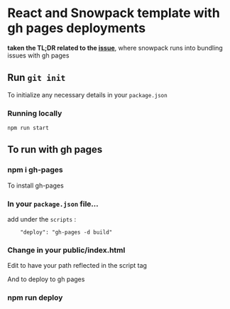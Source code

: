 # React and Snowpack template with gh pages deployments
__taken the TL;DR related to the [issue](https://github.com/snowpackjs/snowpack/discussions/2419)__, where snowpack runs into bundling issues with gh pages

## Run `git init`
To initialize any necessary details in your `package.json`
### Running locally
`npm run start`


## To run with gh pages

### npm i gh-pages
To install gh-pages

### In your `package.json` file...
add under the `scripts` :
```
    "deploy": "gh-pages -d build"
```
### Change in your public/index.html
Edit to have your path reflected in the script tag


And to deploy to gh pages
### npm run deploy

